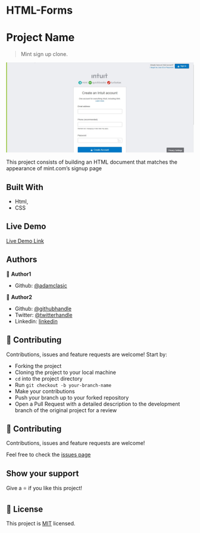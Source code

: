 # HTML-Forms

# Project Name

> Mint sign up clone.

![screenshot](./images/screenshot.jpg)

This project consists of building an HTML document that matches the appearance of mint.com’s signup page

## Built With

- Html,
- CSS

## Live Demo

[Live Demo Link](https://rawcdn.githack.com/Mupa1/HTML-Forms/edf0e3ff23381d755b1309ca266710336a511ce5/index.html)


## Authors

👤 **Author1**

- Github: [@adamclasic](https://github.com/adamclasic)


👤 **Author2**

- Github: [@githubhandle](https://github.com/Mupa1)
- Twitter: [@twitterhandle](https://twitter.com/mupa_mmbetsa)
- Linkedin: [linkedin](https://www.linkedin.com/in/mupa-nzaphila-644788103/)

## 🤝 Contributing

Contributions, issues and feature requests are welcome! Start by:
* Forking the project
* Cloning the project to your local machine
* `cd` into the project directory
* Run `git checkout -b your-branch-name`
* Make your contributions
* Push your branch up to your forked repository
* Open a Pull Request with a detailed description to the development branch of the original project for a review

## 🤝 Contributing

Contributions, issues and feature requests are welcome!

Feel free to check the [issues page](https://github.com/Mupa1/HTML-Forms/issues)

## Show your support

Give a ⭐️ if you like this project!


## 📝 License

This project is [MIT](https://opensource.org/licenses/MIT) licensed.
